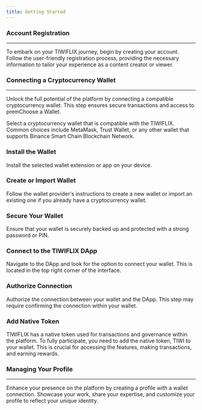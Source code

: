 ```yaml
---
title: Getting Started
---
```


### Account Registration

---

To embark on your TIWIFLIX journey, begin by creating your account. Follow the user-friendly registration process, providing the necessary information to tailor your experience as a content creator or viewer.

### Connecting a Cryptocurrency Wallet

---

Unlock the full potential of the platform by connecting a compatible cryptocurrency wallet. This step ensures secure transactions and access to premChoose a Wallet.

Select a cryptocurrency wallet that is compatible with the TIWIFLIX. Common choices include MetaMask, Trust Wallet, or any other wallet that supports Binance Smart Chain Blockchain Network.

### Install the Wallet

Install the selected wallet extension or app on your device.

### Create or Import Wallet

Follow the wallet provider's instructions to create a new wallet or import an existing one if you already have a cryptocurrency wallet.

### Secure Your Wallet

Ensure that your wallet is securely backed up and protected with a strong password or PIN.

### Connect to the TIWIFLIX DApp

Navigate to the DApp and look for the option to connect your wallet. This is located in the top right corner of the interface.

### Authorize Connection

Authorize the connection between your wallet and the DApp. This step may require confirming the connection within your wallet.

### Add Native Token

TIWIFLIX has a native token used for transactions and governance within the platform. To fully participate, you need to add the native token, TIWI to your wallet. This is crucial for accessing the features, making transactions, and earning rewards.

### Managing Your Profile

---

Enhance your presence on the platform by creating a profile with a wallet connection. Showcase your work, share your expertise, and customize your profile to reflect your unique identity.
